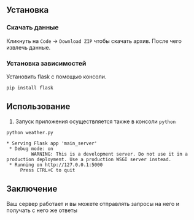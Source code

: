 ## Установка
### Скачать данные

Кликнуть на `Code` -> `Download ZIP` чтобы скачать архив. После чего извлечь данные.

### Установка зависимостей

Установить flask с помощью консоли. 
```
pip install flask
```
## Использование

1. Запуск приложения осуществляется также в консоли `python`
```
python weather.py
```
```
* Serving Flask app 'main_server'
 * Debug mode: on
         WARNING: This is a development server. Do not use it in a production deployment. Use a production WSGI server instead.
 * Running on http://127.0.0.1:5000
     Press CTRL+C to quit
```
## Заключение
Ваш сервер работает и вы можете отправлять запросы на него и получать с него же ответы
